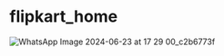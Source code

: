# flipkart_home

![WhatsApp Image 2024-06-23 at 17 29 00_c2b6773f](https://github.com/kevinBabu037/Flipkart_UI/assets/144242959/f34eed86-1f5a-4c35-bbca-fe4da4612d64)
